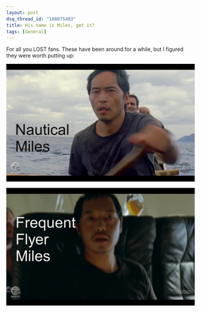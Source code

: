 ```yaml
---
layout: post
dsq_thread_id: "108875483"
title: His name is Miles, get it? 
tags: [General]
--- 
```


For all you LOST fans. These have been around for a while, but I figured they were worth putting up:

[![Nautical Miles](/images/nauticalmiles.png)](/images/nauticalmiles.png) 

[![Frequest Flyer Miles](/images/frequentflyermiles.png)](/images/frequentflyermiles.png)